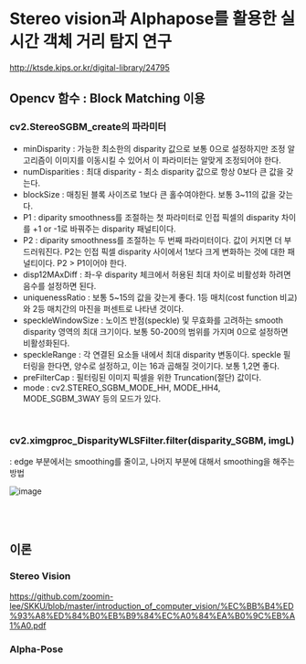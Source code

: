 # Stereo vision과 Alphapose를 활용한 실시간 객체 거리 탐지 연구

http://ktsde.kips.or.kr/digital-library/24795


## Opencv 함수 : Block Matching 이용
### cv2.StereoSGBM_create의 파라미터
- minDisparity : 가능한 최소한의 disparity 값으로 보통 0으로 설정하지만 조정 알고리즘이 이미지를 이동시킬 수 있어서 이 파라미터는 알맞게 조정되어야 한다.
- numDisparities : 최대 disparity - 최소 disparity 값으로 항상 0보다 큰 값을 갖는다.
- blockSize : 매칭된 블록 사이즈로 1보다 큰 홀수여야한다. 보통 3~11의 값을 갖는다.
- P1 : diparity smoothness를 조절하는 첫 파라미터로 인접 픽셀의 disparity 차이를 +1 or -1로 바꿔주는 disparity 패널티이다.
- P2 : diparity smoothness를 조절하는 두 번째 파라미터이다. 값이 커지면 더 부드러워진다. P2는 인접 픽셀 disparity 사이에서 1보다 크게 변화하는 것에 대한 패널티이다. P2 > P1이어야 한다.
- disp12MAxDiff : 좌-우 disparity 체크에서 허용된 최대 차이로 비활성화 하려면 음수를 설정하면 된다.
- uniquenessRatio : 보통 5~15의 값을 갖는게 좋다. 1등 매치(cost function 비교)와 2등 매치간의 마진을 퍼센트로 나타낸 것이다.
- speckleWindowSize : 노이즈 반점(speckle) 및 무효화를 고려하는 smooth disparity 영역의 최대 크기이다. 보통 50-200의 범위를 가지며 0으로 설정하면 비활성화된다.
- speckleRange : 각 연결된 요소들 내에서 최대 disparity 변동이다. speckle 필터링을 한다면, 양수로 설정하고, 이는 16과 곱해질 것이기다. 보통 1,2면 좋다.
- preFilterCap : 필터링된 이미지 픽셀을 위한 Truncation(절단) 값이다.
- mode : cv2.STEREO_SGBM_MODE_HH, MODE_HH4, MODE_SGBM_3WAY 등의 모드가 있다.

<br/>

### cv2.ximgproc_DisparityWLSFilter.filter(disparity_SGBM, imgL)
: edge 부분에서는 smoothing를 줄이고, 나머지 부분에 대해서 smoothing을 해주는 방법

![image](https://user-images.githubusercontent.com/65997635/129466376-eac57b78-4b19-4a30-b2f0-24b51c91573c.png)

<br/>
<br/>

## 이론 
### Stereo Vision 
https://github.com/zoomin-lee/SKKU/blob/master/introduction_of_computer_vision/%EC%BB%B4%ED%93%A8%ED%84%B0%EB%B9%84%EC%A0%84%EA%B0%9C%EB%A1%A0.pdf

### Alpha-Pose
